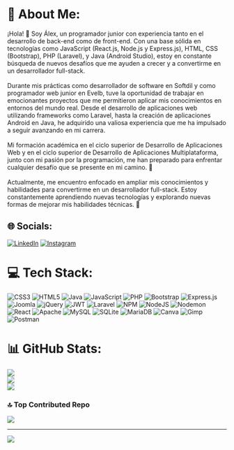 # 💫 About Me:
¡Hola! 👋 Soy Álex, un programador junior con experiencia tanto en el desarrollo de back-end como de front-end. Con una base sólida en tecnologías como JavaScript (React.js, Node.js y Express.js), HTML, CSS (Bootstrap), PHP (Laravel), y Java (Android Studio), estoy en constante búsqueda de nuevos desafíos que me ayuden a crecer y a convertirme en un desarrollador full-stack.<br><br>Durante mis prácticas como desarrollador de software en Softdil y como programador web junior en Evelb, tuve la oportunidad de trabajar en emocionantes proyectos que me permitieron aplicar mis conocimientos en entornos del mundo real. Desde el desarrollo de aplicaciones web utilizando frameworks como Laravel, hasta la creación de aplicaciones Android en Java, he adquirido una valiosa experiencia que me ha impulsado a seguir avanzando en mi carrera.<br><br>Mi formación académica en el ciclo superior de Desarrollo de Aplicaciones Web y en el ciclo superior de Desarrollo de Aplicaciones Multiplataforma, junto con mi pasión por la programación, me han preparado para enfrentar cualquier desafío que se presente en mi camino. 💪<br><br>Actualmente, me encuentro enfocado en ampliar mis conocimientos y habilidades para convertirme en un desarrollador full-stack. Estoy constantemente aprendiendo nuevas tecnologías y explorando nuevas formas de mejorar mis habilidades técnicas. 🚀


## 🌐 Socials:
[![LinkedIn](https://img.shields.io/badge/LinkedIn-%230077B5.svg?logo=linkedin&logoColor=white)]([https://linkedin.com/in/ÁlexIglesiasDomínguez](https://www.linkedin.com/in/%C3%A1lex-iglesias-dom%C3%ADnguez-927765200/))  [![Instagram](https://img.shields.io/badge/Instagram-%23E4405F.svg?logo=Instagram&logoColor=white)](https://instagram.com/alexiglesiaas)

# 💻 Tech Stack:
![CSS3](https://img.shields.io/badge/css3-%231572B6.svg?style=for-the-badge&logo=css3&logoColor=white) ![HTML5](https://img.shields.io/badge/html5-%23E34F26.svg?style=for-the-badge&logo=html5&logoColor=white) ![Java](https://img.shields.io/badge/java-%23ED8B00.svg?style=for-the-badge&logo=openjdk&logoColor=white) ![JavaScript](https://img.shields.io/badge/javascript-%23323330.svg?style=for-the-badge&logo=javascript&logoColor=%23F7DF1E) ![PHP](https://img.shields.io/badge/php-%23777BB4.svg?style=for-the-badge&logo=php&logoColor=white) ![Bootstrap](https://img.shields.io/badge/bootstrap-%238511FA.svg?style=for-the-badge&logo=bootstrap&logoColor=white) ![Express.js](https://img.shields.io/badge/express.js-%23404d59.svg?style=for-the-badge&logo=express&logoColor=%2361DAFB) ![Joomla](https://img.shields.io/badge/joomla-%235091CD.svg?style=for-the-badge&logo=joomla&logoColor=white) ![jQuery](https://img.shields.io/badge/jquery-%230769AD.svg?style=for-the-badge&logo=jquery&logoColor=white) ![JWT](https://img.shields.io/badge/JWT-black?style=for-the-badge&logo=JSON%20web%20tokens) ![Laravel](https://img.shields.io/badge/laravel-%23FF2D20.svg?style=for-the-badge&logo=laravel&logoColor=white) ![NPM](https://img.shields.io/badge/NPM-%23CB3837.svg?style=for-the-badge&logo=npm&logoColor=white) ![NodeJS](https://img.shields.io/badge/node.js-6DA55F?style=for-the-badge&logo=node.js&logoColor=white) ![Nodemon](https://img.shields.io/badge/NODEMON-%23323330.svg?style=for-the-badge&logo=nodemon&logoColor=%BBDEAD) ![React](https://img.shields.io/badge/react-%2320232a.svg?style=for-the-badge&logo=react&logoColor=%2361DAFB) ![Apache](https://img.shields.io/badge/apache-%23D42029.svg?style=for-the-badge&logo=apache&logoColor=white) ![MySQL](https://img.shields.io/badge/mysql-%2300000f.svg?style=for-the-badge&logo=mysql&logoColor=white) ![SQLite](https://img.shields.io/badge/sqlite-%2307405e.svg?style=for-the-badge&logo=sqlite&logoColor=white) ![MariaDB](https://img.shields.io/badge/MariaDB-003545?style=for-the-badge&logo=mariadb&logoColor=white) ![Canva](https://img.shields.io/badge/Canva-%2300C4CC.svg?style=for-the-badge&logo=Canva&logoColor=white) ![Gimp](https://img.shields.io/badge/Gimp-657D8B?style=for-the-badge&logo=gimp&logoColor=FFFFFF) ![Postman](https://img.shields.io/badge/Postman-FF6C37?style=for-the-badge&logo=postman&logoColor=white)
# 📊 GitHub Stats:
![](https://github-readme-stats.vercel.app/api?username=aigledom&theme=monokai&hide_border=false&include_all_commits=false&count_private=false)<br/>
![](https://github-readme-streak-stats.herokuapp.com/?user=aigledom&theme=monokai&hide_border=false)<br/>
![](https://github-readme-stats.vercel.app/api/top-langs/?username=aigledom&theme=monokai&hide_border=false&include_all_commits=false&count_private=false&layout=compact)

### 🔝 Top Contributed Repo
![](https://github-contributor-stats.vercel.app/api?username=aigledom&limit=5&theme=dark&combine_all_yearly_contributions=true)

---
[![](https://visitcount.itsvg.in/api?id=aigledom&icon=0&color=0)](https://visitcount.itsvg.in)

<!-- Proudly created with GPRM ( https://gprm.itsvg.in ) -->
